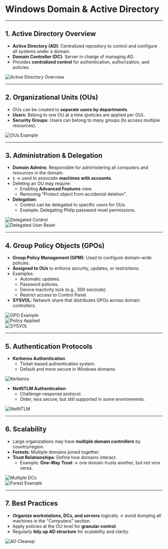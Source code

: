 # Windows Domain & Active Directory

---

## 1. Active Directory Overview
- **Active Directory (AD)**: Centralized repository to control and configure all systems under a domain.  
- **Domain Controller (DC)**: Server in charge of managing AD.  
- Provides **centralized control** for authentication, authorization, and policies.  

![Active Directory Overview](https://github.com/user-attachments/assets/0ee68bcc-2392-4807-aee7-6f82dec1611e)

---

## 2. Organizational Units (OUs)
- OUs can be created to **separate users by departments**.  
- **Users**: Belong to one OU at a time (policies are applied per OU).  
- **Security Groups**: Users can belong to many groups (to access multiple resources).  

![OUs Example](https://github.com/user-attachments/assets/6f8c8478-b258-4362-80f9-abde13b25a8c)

---

## 3. Administration & Delegation
- **Domain Admins**: Responsible for administering all computers and resources in the domain.  
- `$` → used to associate **machines with accounts**.  
- Deleting an OU may require:  
  - Enabling **Advanced Features** view.  
  - Removing "Protect object from accidental deletion".  
- **Delegation**:  
  - Control can be delegated to specific users for OUs.  
  - Example: Delegating Philip password reset permissions.  

![Delegated Control](https://github.com/user-attachments/assets/85114afb-c5a9-4887-a87b-1a8b9d7e670a)  
![Delegated User Reset](https://github.com/user-attachments/assets/96f8977c-4263-4f3f-945c-5c053762bdfd)

---

## 4. Group Policy Objects (GPOs)
- **Group Policy Management (GPM)**: Used to configure domain-wide policies.  
- **Assigned to OUs** to enforce security, updates, or restrictions.  
- Examples:  
  - Automatic updates.  
  - Password policies.  
  - Device inactivity lock (e.g., 300 seconds).  
  - Restrict access to Control Panel.  
- **SYSVOL**: Network share that distributes GPOs across domain controllers.  

![GPO Example](https://github.com/user-attachments/assets/6efcb295-4c16-40a3-b222-1625ae1858e6)  
![Policy Applied](https://github.com/user-attachments/assets/304f3148-7e85-44c7-a67f-056b03b38e5a)  
![SYSVOL](https://github.com/user-attachments/assets/2378e624-d386-41d4-9477-8ee73237a604)

---

## 5. Authentication Protocols
- **Kerberos Authentication**  
  - Ticket-based authentication system.  
  - Default and more secure in Windows domains.  

![Kerberos](https://github.com/user-attachments/assets/a5a350b1-fda6-4cff-8f9e-eb903f5ae640)

- **NetNTLM Authentication**  
  - Challenge-response protocol.  
  - Older, less secure, but still supported in some environments.  

![NetNTLM](https://github.com/user-attachments/assets/a4d8d11e-48c8-428a-b6fd-c2ab313cdfff)

---

## 6. Scalability
- Large organizations may have **multiple domain controllers** by country/region.  
- **Forests**: Multiple domains joined together.  
- **Trust Relationships**: Define how domains interact.  
  - Example: **One-Way Trust** → one domain trusts another, but not vice versa.  

![Multiple DCs](https://github.com/user-attachments/assets/82df4fbf-a158-481a-b957-31ad86ee74b3)  
![Forest Example](https://github.com/user-attachments/assets/4b70ce27-e289-44b2-8912-3bb7f4e1b2c4)  

---

## 7. Best Practices
- **Organize workstations, DCs, and servers** logically → avoid dumping all machines in the "Computers" section.  
- Apply policies at the OU level for **granular control**.  
- Regularly **tidy up AD structure** for scalability and clarity.  

![AD Cleanup](https://github.com/user-attachments/assets/3999f6d6-2a23-4181-9093-84a741ca36ce)






























